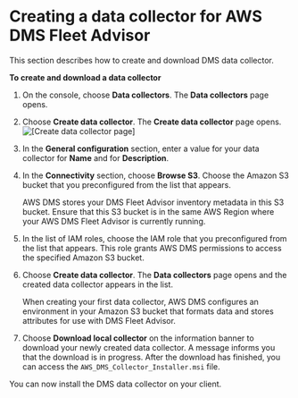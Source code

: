 # Creating a data collector for AWS DMS Fleet Advisor<a name="CHAP_FleetAdvisor.DataCollector"></a>

This section describes how to create and download DMS data collector\.

**To create and download a data collector**

1. On the console, choose **Data collectors**\. The **Data collectors** page opens\.

1. Choose **Create data collector**\. The **Create data collector** page opens\.  
![\[Create data collector page\]](http://docs.aws.amazon.com/dms/latest/userguide/images/datarep-fa-create-collector-22.png)

1. In the **General configuration** section, enter a value for your data collector for **Name** and for **Description**\.

1. In the **Connectivity** section, choose **Browse S3**\. Choose the Amazon S3 bucket that you preconfigured from the list that appears\.

   AWS DMS stores your DMS Fleet Advisor inventory metadata in this S3 bucket\. Ensure that this S3 bucket is in the same AWS Region where your AWS DMS Fleet Advisor is currently running\.

1. In the list of IAM roles, choose the IAM role that you preconfigured from the list that appears\. This role grants AWS DMS permissions to access the specified Amazon S3 bucket\. 

1. Choose **Create data collector**\. The **Data collectors** page opens and the created data collector appears in the list\.

   When creating your first data collector, AWS DMS configures an environment in your Amazon S3 bucket that formats data and stores attributes for use with DMS Fleet Advisor\.

1. Choose **Download local collector** on the information banner to download your newly created data collector\. A message informs you that the download is in progress\. After the download has finished, you can access the `AWS_DMS_Collector_Installer.msi` file\.

You can now install the DMS data collector on your client\.